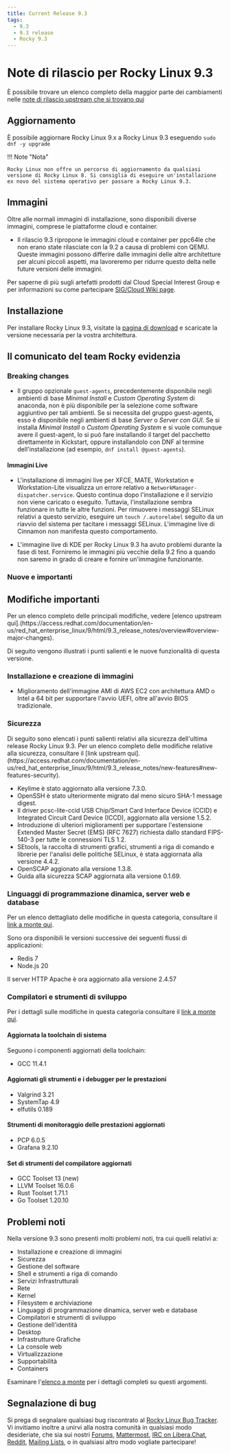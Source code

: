 ```yaml
---
title: Current Release 9.3
tags:
  - 9.3
  - 9.3 release
  - Rocky 9.3
---
```


# Note di rilascio per Rocky Linux 9.3

È possibile trovare un elenco completo della maggior parte dei cambiamenti nelle [note di rilascio upstream che si trovano qui](https://access.redhat.com/documentation/en-us/red_hat_enterprise_linux/9/html/9.3_release_notes/index)

## Aggiornamento

È possibile aggiornare Rocky Linux 9.x a Rocky Linux 9.3 eseguendo `sudo dnf -y upgrade`

!!! Note "Nota"

```
Rocky Linux non offre un percorso di aggiornamento da qualsiasi versione di Rocky Linux 8. Si consiglia di eseguire un'installazione ex novo del sistema operativo per passare a Rocky Linux 9.3.
```

## Immagini

Oltre alle normali immagini di installazione, sono disponibili diverse immagini, comprese le piattaforme cloud e container.

- Il rilascio 9.3 ripropone le immagini cloud e container per ppc64le che non erano state rilasciate con la 9.2 a causa di problemi con QEMU. Queste immagini possono differire dalle immagini delle altre architetture per alcuni piccoli aspetti, ma lavoreremo per ridurre questo delta nelle future versioni delle immagini.

Per saperne di più sugli artefatti prodotti dal Cloud Special Interest Group e per informazioni su come partecipare [SIG/Cloud Wiki page](https://sig-cloud.rocky.page/).

## Installazione

Per installare Rocky Linux 9.3, visitate la [pagina di download](https://rockylinux.org/download/) e scaricate la versione necessaria per la vostra architettura.

## Il comunicato del team Rocky evidenzia

### Breaking changes

- Il gruppo opzionale `guest-agents`, precedentemente disponibile negli ambienti di base _Minimal Install_ e _Custom Operating System_ di anaconda, non è più disponibile per la selezione come software aggiuntivo per tali ambienti. Se si necessita del gruppo guest-agents, esso è disponibile negli ambienti di base _Server_ o _Server con GUI_. Se si installa _Minimal Install_ o _Custom Operating System_ e si vuole comunque avere il guest-agent, lo si può fare installando il target del pacchetto direttamente in Kickstart, oppure installandolo con DNF al termine dell'installazione (ad esempio, `dnf install @guest-agents`).

#### Immagini Live

- L'installazione di immagini live per XFCE, MATE, Workstation e Workstation-Lite visualizza un errore relativo a `NetworkManager-dispatcher.service`. Questo continua dopo l'installazione e il servizio non viene caricato o eseguito. Tuttavia, l'installazione sembra funzionare in tutte le altre funzioni. Per rimuovere i messaggi SELinux relativi a questo servizio, eseguire un `touch /.autorelabel` seguito da un riavvio del sistema per tacitare i messaggi SELinux. L'immagine live di Cinnamon non manifesta questo comportamento.

- L'immagine live di KDE per Rocky Linux 9.3 ha avuto problemi durante la fase di test. Forniremo le immagini più vecchie della 9.2 fino a quando non saremo in grado di creare e fornire un'immagine funzionante.

### Nuove e importanti

## Modifiche importanti

Per un elenco completo delle principali modifiche, vedere \[elenco upstream qui].(https\://access.redhat.com/documentation/en-us/red\_hat\_enterprise\_linux/9/html/9.3\_release\_notes/overview#overview-major-changes).

Di seguito vengono illustrati i punti salienti e le nuove funzionalità di questa versione.

### Installazione e creazione di immagini

- Miglioramento dell'immagine AMI di AWS EC2 con architettura AMD o Intel a 64 bit per supportare l'avvio UEFI, oltre all'avvio BIOS tradizionale.

### Sicurezza

Di seguito sono elencati i punti salienti relativi alla sicurezza dell'ultima release Rocky Linux 9.3. Per un elenco completo delle modifiche relative alla sicurezza, consultare il \[link upstream qui].(https\://access.redhat.com/documentation/en-us/red\_hat\_enterprise\_linux/9/html/9.3\_release\_notes/new-features#new-features-security).

- Keylime è stato aggiornato alla versione 7.3.0.
- OpenSSH è stato ulteriormente migrato dal meno sicuro SHA-1 message digest.
- Il driver pcsc-lite-ccid USB Chip/Smart Card Interface Device (CCID) e Integrated Circuit Card Device (ICCD), aggiornato alla versione 1.5.2.
- Introduzione di ulteriori miglioramenti per supportare l'estensione Extended Master Secret (EMS) (RFC 7627) richiesta dallo standard FIPS-140-3 per tutte le connessioni TLS 1.2.
- SEtools, la raccolta di strumenti grafici, strumenti a riga di comando e librerie per l'analisi delle politiche SELinux, è stata aggiornata alla versione 4.4.2.
- OpenSCAP aggionato alla versione 1.3.8.
- Guida alla sicurezza SCAP aggiornata alla versione 0.1.69.

### Linguaggi di programmazione dinamica, server web e database

Per un elenco dettagliato delle modifiche in questa categoria, consultare il [link a monte qui](https://access.redhat.com/documentation/en-us/red_hat_enterprise_linux/9/html/9.3_release_notes/new-features#new-features-dynamic-programming-languages-web-and-database-servers).

Sono ora disponibili le versioni successive dei seguenti flussi di applicazioni:

- Redis 7
- Node.js 20

Il server HTTP Apache è ora aggiornato alla versione 2.4.57

### Compilatori e strumenti di sviluppo

Per i dettagli sulle modifiche in questa categoria consultare il [link a monte qui](https://access.redhat.com/documentation/en-us/red_hat_enterprise_linux/9/html/9.3_release_notes/new-features#new-features-compilers-and-development-tools).

#### Aggiornata la toolchain di sistema

Seguono i componenti aggiornati della toolchain:

- GCC 11.4.1

#### Aggiornati gli strumenti e i debugger per le prestazioni

- Valgrind 3.21
- SystemTap 4.9
- elfutils 0.189

#### Strumenti di monitoraggio delle prestazioni aggiornati

- PCP 6.0.5
- Grafana 9.2.10

#### Set di strumenti del compilatore aggiornati

- GCC Toolset 13 (new)
- LLVM Toolset 16.0.6
- Rust Toolset 1.71.1
- Go Toolset 1.20.10

## Problemi noti

Nella versione 9.3 sono presenti molti problemi noti, tra cui quelli relativi a:

- Installazione e creazione di immagini
- Sicurezza
- Gestione del software
- Shell e strumenti a riga di comando
- Servizi Infrastrutturali
- Rete
- Kernel
- Filesystem e archiviazione
- Linguaggi di programmazione dinamica, server web e database
- Compilatori e strumenti di sviluppo
- Gestione dell'identità
- Desktop
- Infrastrutture Grafiche
- La console web
- Virtualizzazione
- Supportabilità
- Containers

Esaminare l'[elenco a monte](https://access.redhat.com/documentation/en-us/red_hat_enterprise_linux/9/html/9.3_release_notes/known-issues) per i dettagli completi su questi argomenti.

## Segnalazione di bug

Si prega di segnalare qualsiasi bug riscontrato al [Rocky Linux Bug Tracker](https://bugs.rockylinux.org/). Vi invitiamo inoltre a unirvi alla nostra comunità in qualsiasi modo desideriate, che sia sui nostri [Forums](https://forums.rockylinux.org), [Mattermost](https://chat.rockylinux.org), [IRC on Libera.Chat](irc://irc.liberachat/rockylinux), [Reddit](https://reddit.com/r/rockylinux), [Mailing Lists](https://lists.resf.org), o in qualsiasi altro modo vogliate partecipare!
